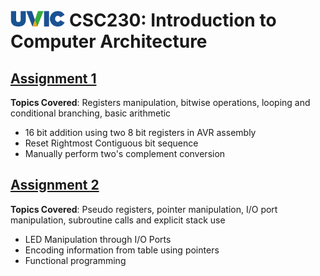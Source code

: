 # <img src="https://github.com/Dryd33n/Dryd33n/blob/main/logos/uvic.png" height="25"> CSC230: Introduction to Computer Architecture
## [Assignment 1](https://github.com/Dryd33n/uvic-csc-230/tree/main/assignments/assignment%201/assignment1/assignment1)
**Topics Covered**: Registers manipulation, bitwise operations, looping and conditional branching, basic arithmetic
- 16 bit addition using two 8 bit registers in AVR assembly
- Reset Rightmost Contiguous bit sequence
- Manually perform two's complement conversion

## [Assignment 2](https://github.com/Dryd33n/uvic-csc-230/tree/main/assignments/assignment%202/assignment%202)
**Topics Covered**: Pseudo registers, pointer manipulation, I/O port manipulation, subroutine calls and explicit stack use
- LED Manipulation through I/O Ports
- Encoding information from table using pointers
- Functional programming


